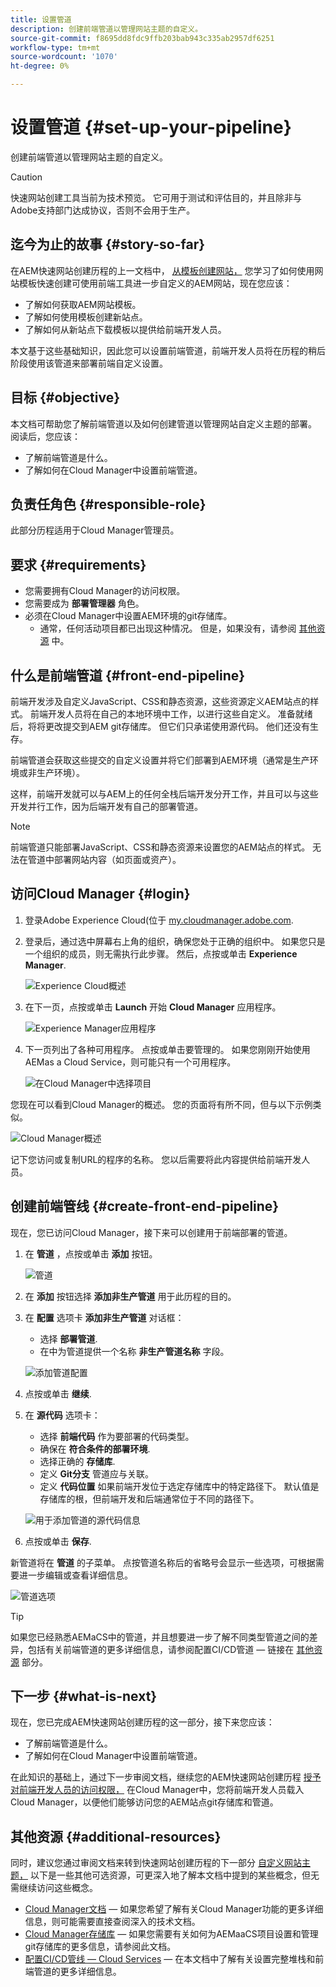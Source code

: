 ```yaml
---
title: 设置管道
description: 创建前端管道以管理网站主题的自定义。
source-git-commit: f8695dd8fdc9ffb203bab943c335ab2957df6251
workflow-type: tm+mt
source-wordcount: '1070'
ht-degree: 0%

---
```



# 设置管道 {#set-up-your-pipeline}

创建前端管道以管理网站主题的自定义。

>[!CAUTION]
>
>快速网站创建工具当前为技术预览。 它可用于测试和评估目的，并且除非与Adobe支持部门达成协议，否则不会用于生产。

## 迄今为止的故事 {#story-so-far}

在AEM快速网站创建历程的上一文档中， [从模板创建网站，](create-site.md) 您学习了如何使用网站模板快速创建可使用前端工具进一步自定义的AEM网站，现在您应该：

* 了解如何获取AEM网站模板。
* 了解如何使用模板创建新站点。
* 了解如何从新站点下载模板以提供给前端开发人员。

本文基于这些基础知识，因此您可以设置前端管道，前端开发人员将在历程的稍后阶段使用该管道来部署前端自定义设置。

## 目标 {#objective}

本文档可帮助您了解前端管道以及如何创建管道以管理网站自定义主题的部署。 阅读后，您应该：

* 了解前端管道是什么。
* 了解如何在Cloud Manager中设置前端管道。

## 负责任角色 {#responsible-role}

此部分历程适用于Cloud Manager管理员。

## 要求 {#requirements}

* 您需要拥有Cloud Manager的访问权限。
* 您需要成为 **部署管理器** 角色。
* 必须在Cloud Manager中设置AEM环境的git存储库。
   * 通常，任何活动项目都已出现这种情况。 但是，如果没有，请参阅 [其他资源](#additional-resources) 中。

## 什么是前端管道 {#front-end-pipeline}

前端开发涉及自定义JavaScript、CSS和静态资源，这些资源定义AEM站点的样式。 前端开发人员将在自己的本地环境中工作，以进行这些自定义。 准备就绪后，将将更改提交到AEM git存储库。 但它们只承诺使用源代码。 他们还没有生存。

前端管道会获取这些提交的自定义设置并将它们部署到AEM环境（通常是生产环境或非生产环境）。

这样，前端开发就可以与AEM上的任何全栈后端开发分开工作，并且可以与这些开发并行工作，因为后端开发有自己的部署管道。

>[!NOTE]
>
>前端管道只能部署JavaScript、CSS和静态资源来设置您的AEM站点的样式。 无法在管道中部署网站内容（如页面或资产）。

## 访问Cloud Manager {#login}

1. 登录Adobe Experience Cloud(位于 [my.cloudmanager.adobe.com](https://my.cloudmanager.adobe.com/).

1. 登录后，通过选中屏幕右上角的组织，确保您处于正确的组织中。 如果您只是一个组织的成员，则无需执行此步骤。 然后，点按或单击 **Experience Manager**.

   ![Experience Cloud概述](assets/experience-cloud-overview.png)

1. 在下一页，点按或单击 **Launch** 开始 **Cloud Manager** 应用程序。

   ![Experience Manager应用程序](assets/experience-manager-apps.png)

1. 下一页列出了各种可用程序。 点按或单击要管理的。 如果您刚刚开始使用AEMas a Cloud Service，则可能只有一个可用程序。

   ![在Cloud Manager中选择项目](assets/cloud-manager-select-program.png)

您现在可以看到Cloud Manager的概述。 您的页面将有所不同，但与以下示例类似。

![Cloud Manager概述](assets/cloud-manager-overview.png)

记下您访问或复制URL的程序的名称。 您以后需要将此内容提供给前端开发人员。

## 创建前端管线 {#create-front-end-pipeline}

现在，您已访问Cloud Manager，接下来可以创建用于前端部署的管道。

1. 在 **管道** ，点按或单击 **添加** 按钮。

   ![管道](assets/pipelines-add.png)

1. 在 **添加** 按钮选择 **添加非生产管道** 用于此历程的目的。

1. 在 **配置** 选项卡 **添加非生产管道** 对话框：
   * 选择 **部署管道**.
   * 在中为管道提供一个名称 **非生产管道名称** 字段。

   ![添加管道配置](assets/add-pipeline-configuration.png)

1. 点按或单击 **继续**.

1. 在 **源代码** 选项卡：
   * 选择 **前端代码** 作为要部署的代码类型。
   * 确保在 **符合条件的部署环境**.
   * 选择正确的 **存储库**.
   * 定义 **Git分支** 管道应与关联。
   * 定义 **代码位置** 如果前端开发位于选定存储库中的特定路径下。 默认值是存储库的根，但前端开发和后端通常位于不同的路径下。

   ![用于添加管道的源代码信息](assets/add-pipeline-source-code.png)

1. 点按或单击 **保存**.

新管道将在 **管道** 的子菜单。 点按管道名称后的省略号会显示一些选项，可根据需要进一步编辑或查看详细信息。

![管道选项](assets/new-pipeline.png)

>[!TIP]
>
>如果您已经熟悉AEMaCS中的管道，并且想要进一步了解不同类型管道之间的差异，包括有关前端管道的更多详细信息，请参阅配置CI/CD管道 — 链接在 [其他资源](#additional-resources) 部分。

## 下一步 {#what-is-next}

现在，您已完成AEM快速网站创建历程的这一部分，接下来您应该：

* 了解前端管道是什么。
* 了解如何在Cloud Manager中设置前端管道。

在此知识的基础上，通过下一步审阅文档，继续您的AEM快速网站创建历程 [授予对前端开发人员的访问权限，](grant-access.md) 在Cloud Manager中，您将前端开发人员载入Cloud Manager，以便他们能够访问您的AEM站点git存储库和管道。

## 其他资源 {#additional-resources}

同时，建议您通过审阅文档来转到快速网站创建历程的下一部分 [自定义网站主题，](customize-theme.md) 以下是一些其他可选资源，可更深入地了解本文档中提到的某些概念，但无需继续访问这些概念。

* [Cloud Manager文档](https://experienceleague.adobe.com/docs/experience-manager-cloud-service/onboarding/onboarding-concepts/cloud-manager-introduction.html)  — 如果您希望了解有关Cloud Manager功能的更多详细信息，则可能需要直接查阅深入的技术文档。
* [Cloud Manager存储库](/help/implementing/cloud-manager/managing-code/cloud-manager-repositories.md)  — 如果您需要有关如何为AEMaaCS项目设置和管理git存储库的更多信息，请参阅此文档。
* [配置CI/CD管线 — Cloud Services](/help/implementing/cloud-manager/configuring-pipelines/introduction-ci-cd-pipelines.md)  — 在本文档中了解有关设置完整堆栈和前端管道的更多详细信息。